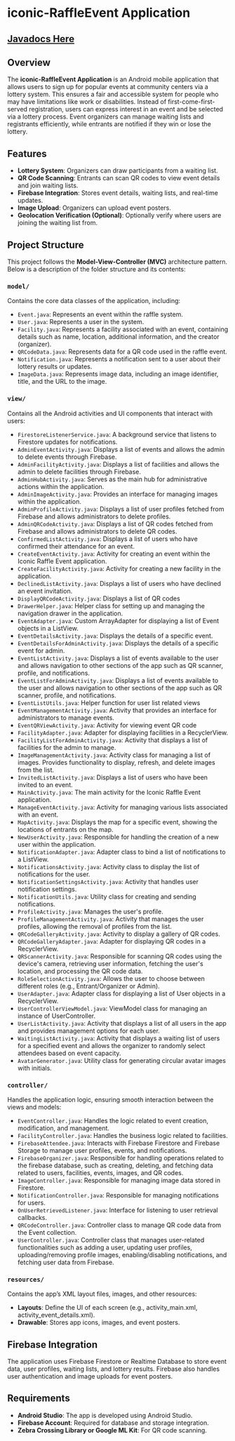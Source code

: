 

# iconic-RaffleEvent Application
## **[Javadocs Here](https://cmput301f24iconic.github.io/)**
## Overview
The **iconic-RaffleEvent Application** is an Android mobile application that allows users to sign up for popular events at community centers via a lottery system. This ensures a fair and accessible system for people who may have limitations like work or disabilities. Instead of first-come-first-served registration, users can express interest in an event and be selected via a lottery process. Event organizers can manage waiting lists and registrants efficiently, while entrants are notified if they win or lose the lottery.

## Features
- **Lottery System**: Organizers can draw participants from a waiting list.
- **QR Code Scanning**: Entrants can scan QR codes to view event details and join waiting lists.
- **Firebase Integration**: Stores event details, waiting lists, and real-time updates.
- **Image Upload**: Organizers can upload event posters.
- **Geolocation Verification (Optional)**: Optionally verify where users are joining the waiting list from.

## Project Structure
This project follows the **Model-View-Controller (MVC)** architecture pattern. Below is a description of the folder structure and its contents:

### `model/`
Contains the core data classes of the application, including:
- `Event.java`: Represents an event within the raffle system.
- `User.java`: Represents a user in the system.
- `Facility.java`: Represents a facility associated with an event, containing details such as name, location, additional information, and the creator (organizer).
- `QRCodeData.java`: Represents data for a QR code used in the raffle event.
- `Notification.java`: Represents a notification sent to a user about their lottery results or updates.
- `ImageData.java`: Represents image data, including an image identifier, title, and the URL to the image.

### `view/`
Contains all the Android activities and UI components that interact with users:
- `FirestoreListenerService.java`: A background service that listens to Firestore updates for notifications.
- `AdminEventActivity.java`: Displays a list of events and allows the admin to delete events through Firebase.
- `AdminFacilityActivity.java`: Displays a list of facilities and allows the admin to delete facilities through Firebase.
- `AdminHubActivity.java`: Serves as the main hub for administrative actions within the application.
- `AdminImageActivity.java`: Provides an interface for managing images within the application.
- `AdminProfileActivity.java`: Displays a list of user profiles fetched from Firebase and allows administrators to delete profiles.
- `AdminQRCodeActivity.java`: Displays a list of QR codes fetched from Firebase and allows administrators to delete QR codes.
- `ConfirmedListActivity.java`: Displays a list of users who have confirmed their attendance for an event.
- `CreateEventActivity.java`: Activity for creating an event within the Iconic Raffle Event application.
- `CreateFacilityActivity.java`: Activity for creating a new facility in the application.
- `DeclinedListActivity.java`: Displays a list of users who have declined an event invitation.
- `DisplayQRCodeActivity.java`: Displays a list of QR codes
- `DrawerHelper.java`: Helper class for setting up and managing the navigation drawer in the application.
- `EventAdapter.java`: Custom ArrayAdapter for displaying a list of Event objects in a ListView.
- `EventDetailsActivity.java`: Displays the details of a specific event.
- `EventDetailsForAdminActivity.java`: Displays the details of a specific event for admin.
- `EventListActivity.java`: Displays a list of events available to the user and allows navigation to other sections of the app such as QR scanner, profile, and notifications.
- `EventListForAdminActivity.java`: Displays a list of events available to the user and allows navigation to other sections of the app such as QR scanner, profile, and notifications.
- `EventListUtils.java`: Helper function for user list related views
- `EventManagementActivity.java`: Activity that provides an interface for administrators to manage events.
- `EventQRViewActivity.java`: Activity for viewing event QR code
- `FacilityAdapter.java`: Adapter for displaying facilities in a RecyclerView.
- `FacilityListForAdminActivity.java`: Activity that displays a list of facilities for the admin to manage.
- `ImageManagementActivity.java`: Activity class for managing a list of images. Provides functionality to display, refresh, and delete images from the list.
- `InvitedListActivity.java`: Displays a list of users who have been invited to an event.
- `MainActivity.java`: The main activity for the Iconic Raffle Event application.
- `ManageEventActivity.java`: Activity for managing various lists associated with an event.
- `MapActivity.java`: Displays the map for a specific event, showing the locations of entrants on the map.
- `NewUserActivity.java`: Responsible for handling the creation of a new user within the application.
- `NotificationAdapter.java`: Adapter class to bind a list of notifications to a ListView.
- `NotificationsActivity.java`: Activity class to display the list of notifications for the user.
- `NotificationSettingsActivity.java`: Activity that handles user notification settings.
- `NotificationUtils.java`: Utility class for creating and sending notifications.
- `ProfileActivity.java`: Manages the user's profile.
- `ProfileManagementActivity.java`: Activity that manages the user profiles, allowing the removal of profiles from the list.
- `QRCodeGalleryActivity.java`: Activity to display a gallery of QR codes.
- `QRCodeGalleryAdapter.java`: Adapter for displaying QR codes in a RecyclerView.
- `QRScannerActivity.java`: Responsible for scanning QR codes using the device's camera, retrieving user information, fetching the user's location, and processing the QR code data.
- `RoleSelectionActivity.java`: Allows the user to choose between different roles (e.g., Entrant/Organizer or Admin).
- `UserAdapter.java`: Adapter class for displaying a list of User objects in a RecyclerView.
- `UserControllerViewModel.java`: ViewModel class for managing an instance of UserController.
- `UserListActivity.java`: Activity that displays a list of all users in the app and provides management options for each user.
- `WaitingListActivity.java`: Activity that displays a waiting list of users for a specified event and allows the organizer to randomly select attendees based on event capacity.
- `AvatarGenerator.java`: Utility class for generating circular avatar images with initials.

### `controller/`
Handles the application logic, ensuring smooth interaction between the views and models:
- `EventController.java`: Handles the logic related to event creation, modification, and management.
- `FacilityController.java`: Handles the business logic related to facilities.
- `FirebaseAttendee.java`: Interacts with Firebase Firestore and Firebase Storage to manage user profiles, events, and notifications.
- `FirebaseOrganizer.java`: Responsible for handling operations related to the firebase database, such as creating, deleting, and fetching data related to users, facilities, events, images, and QR codes.
- `ImageController.java`: Responsible for managing image data stored in Firestore.
- `NotificationController.java`: Responsible for managing notifications for users.
- `OnUserRetrievedListener.java`: Interface for listening to user retrieval callbacks.
- `QRCodeController.java`: Controller class to manage QR code data from the Event collection.
- `UserController.java`: Controller class that manages user-related functionalities such as adding a user, updating user profiles, uploading/removing profile images, enabling/disabling notifications, and fetching user data from Firebase.

### `resources/`
Contains the app’s XML layout files, images, and other resources:
- **Layouts**: Define the UI of each screen (e.g., activity_main.xml, activity_event_details.xml).
- **Drawable**: Stores app icons, images, and event posters.

## Firebase Integration
The application uses Firebase Firestore or Realtime Database to store event data, user profiles, waiting lists, and lottery results. Firebase also handles user authentication and image uploads for event posters.

## Requirements
- **Android Studio**: The app is developed using Android Studio.
- **Firebase Account**: Required for database and storage integration.
- **Zebra Crossing Library or Google ML Kit**: For QR code scanning.
